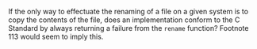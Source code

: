 If the only way to effectuate the renaming of a file on a given system is to
copy the contents of the file, does an implementation conform to the C Standard
by always returning a failure from the `rename` function? Footnote 113 would
seem to imply this.

